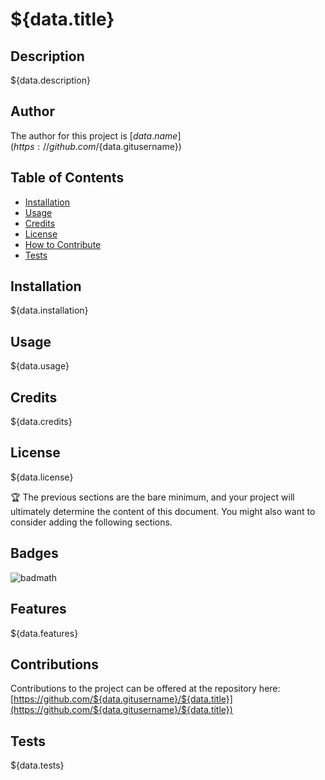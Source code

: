 # ${data.title}

## Description

${data.description}

## Author

The author for this project is [${data.name}](https://github.com/${data.gitusername})

## Table of Contents

- [Installation](#installation)
- [Usage](#usage)
- [Credits](#credits)
- [License](#license)
- [How to Contribute](#contributions)
- [Tests](#tests)

## Installation

${data.installation}

## Usage

${data.usage}

## Credits

${data.credits}

## License

${data.license}

🏆 The previous sections are the bare minimum, and your project will ultimately determine the content of this document. You might also want to consider adding the following sections.

## Badges

![badmath](https://img.shields.io/github/languages/top/lernantino/badmath)


## Features

${data.features}

## Contributions

Contributions to the project can be offered at the repository here: [https://github.com/${data.gitusername}/${data.title}](https://github.com/${data.gitusername}/${data.title})

## Tests

${data.tests}